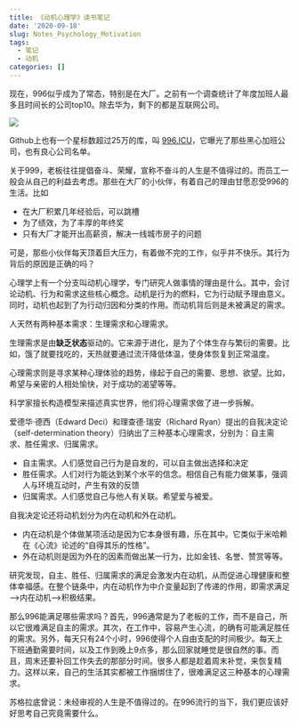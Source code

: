 ```yaml
---
title: 《动机心理学》读书笔记
date: '2020-09-18'
slug: Notes_Psychology_Motivation
tags:
  - 笔记
  - 动机
categories: []
---
```


现在，996似乎成为了常态，特别是在大厂。之前有一个调查统计了年度加班人最多且时间长的公司top10。除去华为，剩下的都是互联网公司。

![](https://i.loli.net/2020/09/18/3BufoK6EhFiIWck.jpg)

Github上也有一个星标数超过25万的库，叫 [996.ICU](https://github.com/996icu/996.ICU/blob/master/README_CN.md)，它曝光了那些黑心加班公司，也有良心公司名单。

关于999，老板往往提倡奋斗、荣耀，宣称不奋斗的人生是不值得过的。而员工一般会从自己的利益去考虑。那些在大厂的小伙伴，有着自己的理由甘愿忍受996的生活。比如

* 在大厂积累几年经验后，可以跳槽
* 为了绩效，为了丰厚的年终奖
* 只有大厂才能开出高薪资，解决一线城市房子的问题

可是，那些小伙伴每天顶着巨大压力，有着做不完的工作，似乎并不快乐。其行为背后的原因是正确的吗？

心理学上有一个分支叫动机心理学，专门研究人做事情的理由是什么。其中，会讨论动机、行为和需求这些核心概念。动机是行为的燃料，它为行动赋予理由意义。同时，动机也起到了为行动归因和分类的作用。而动机背后则是未被满足的需求。

人天然有两种基本需求：生理需求和心理需求。

生理需求是由**缺乏状态**驱动的。它来源于进化，是为了个体生存与繁衍的需要。比如，饿了就要找吃的，天热就要通过流汗降低体温，使身体恢复到正常温度。

心理需求则是寻求某种心理体验的趋势，缘起于自己的需要、思想、欲望。比如，希望与亲密的人相处愉快，对于成功的渴望等等。

科学家擅长构造模型来描述真实世界，他们将心理需求做了进一步拆解。

爱德华·德西（Edward Deci）和理查德·瑞安（Richard Ryan）提出的自我决定论（self-determination theory）归纳出了三种基本心理需求，分别为：自主需求、胜任需求、归属需求。

* 自主需求。人们感觉自己行为是自发的，可以自主做出选择和决定
* 胜任需求。人们对行为能达到某个水平的信念。相信自己有能力做某事，强调人与环境互动时，产生有效的反馈
* 归属需求。人们感觉自己与他人有关联。希望爱与被爱。

自我决定论还将动机划分为内在动机和外在动机。

* 内在动机是个体做某项活动是因为它本身很有趣，乐在其中。它类似于米哈赖在《心流》论述的“自得其乐的性格”。
* 外在动机则是因为外在的因素而做出某一行为，比如金钱、名誉、赞赏等等。

研究发现，自主、胜任、归属需求的满足会激发内在动机，从而促进心理健康和整体幸福感。在整个链条中，内在动机作为中介变量起到了传递的作用，即需求满足—>内在动机—>积极结果。

那么996能满足哪些需求吗？首先，996通常是为了老板的工作，而不是自己，所以它很难满足自主的需求。其次，在工作中，容易产生心流，的确有可能满足胜任的需求。另外，每天只有24个小时，996使得个人自由支配的时间极少。每天上下班通勤需要时间，以及工作到晚上9点多，那么回家就睡觉是很自然的事。而且，周末还要补回工作失去的那部分时间。很多人都是趁着周末补觉，来恢复精力。这样以来，自己的生活其实都被工作捆绑住了，很难满足这三种基本的心理需求。

苏格拉底曾说：未经审视的人生是不值得过的。在996流行的当下，我们更应该好好思考自己究竟需要什么。
